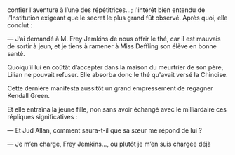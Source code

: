 conﬁer l'aventure à l’une des répétitrices...; l'intérêt bien entendu de l'Institution exigeant que le secret le plus grand fût observé. Après quoi, elle conclut :

— J’ai demandé à M. Frey Jemkins de nous offrir le thé, car il est mauvais de sortir à jeun, et je tiens à ramener à Miss Deffling son élève en bonne santé.

Quoiqu’il lui en coûtât d’accepter dans la maison du meurtrier de son père,
Lilian ne pouvait refuser. Elle absorba donc le thé qu'avait versé la Chinoise.

Cette dernière manifesta aussitôt un grand empressement de regagner Kendall Green.

Et elle entraîna la jeune fille, non sans avoir échangé avec le milliardaire
ces répliques significatives :

— Et Jud Allan, comment saura-t-il que sa sœur me répond de lui ?

— Je m’en charge, Frey Jemkins..., ou plutôt je m’en suis chargée déjà
